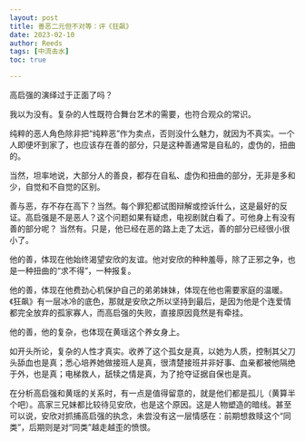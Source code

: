 ```yaml
---
layout: post
title: 善恶二元但不对等：评《狂飙》
date: 2023-02-10
author: Reeds
tags: [中流击水]
toc: true

---
```


 高启强的演绎过于正面了吗？

<!--more-->

我以为没有。复杂的人性既符合舞台艺术的需要，也符合观众的常识。

纯粹的恶人角色除非把“纯粹恶”作为卖点，否则没什么魅力，就因为不真实。一个人即便坏到家了，也应该存在善的部分，只是这种善通常是自私的，虚伪的，扭曲的。 

当然，坦率地说，大部分人的善良，都存在自私、虚伪和扭曲的部分，无非是多和少，自觉和不自觉的区别。

善与恶，存不存在高下？当然。每个罪犯都试图辩解或控诉什么，这是最好的反证。高启强是不是恶人？这个问题如果有疑虑，电视剧就白看了。可他身上有没有善的部分呢？ 当然有。只是，他已经在恶的路上走了太远，善的部分已经很小很小了。 

他的善，体现在他始终渴望安欣的友谊。他对安欣的种种羞辱，除了正邪之争，也是一种扭曲的“求不得”，一种报复。 

他的善，体现在他费劲心机保护自己的弟弟妹妹，体现在他也需要家庭的温暖。《狂飙》有一层冰冷的底色，那就是安欣之所以坚持到最后，是因为他是个连爱情都完全放弃的孤家寡人，而高启强的失败，直接原因竟然是有牵挂。 

他的善，他的复杂，也体现在黄瑶这个养女身上。 

如开头所论，复杂的人性才真实。收养了这个孤女是真，以她为人质，控制其父刀头舔血也是真；悉心培养她做接班人是真，很清楚接班并非好事、血亲都被他隔绝于外，也是真；电梯救人，舐犊之情是真，为了抢夺证据自保也是真。

在分析高启强和黄瑶的关系时，有一点是值得留意的，就是他们都是孤儿（黄算半个吧）。高家三兄妹都比较待见安欣，也是这个原因。这是人物塑造的暗线。甚至可以说，安欣对抓捕高启强的执念，未尝没有这一层情感在：前期想救赎这个“同类”，后期则是对“同类”越走越歪的愤恨。 